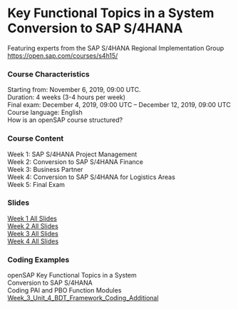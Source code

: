 # Key Functional Topics in a System Conversion to SAP S/4HANA

Featuring experts from the SAP S/4HANA Regional Implementation Group  
https://open.sap.com/courses/s4h15/

### Course Characteristics
Starting from: November 6, 2019, 09:00 UTC.  
Duration: 4 weeks (3-4 hours per week)  
Final exam: December 4, 2019, 09:00 UTC – December 12, 2019, 09:00 UTC  
Course language: English  
How is an openSAP course structured?  

### Course Content
Week 1: SAP S/4HANA Project Management  
Week 2: Conversion to SAP S/4HANA Finance  
Week 3: Business Partner  
Week 4: Conversion to SAP S/4HANA for Logistics Areas  
Week 5: Final Exam  

### Slides  
[Week 1 All Slides](https://s3.xopic.de/opensap-public/courses/6TQBud3sMchtaRLGDQDkwo/rtfiles/39GCsY0y5IFQLqeLyobFSR/openSAP_s4h15_Week_1_All_Slides.pdf)   
[Week 2 All Slides](https://s3.xopic.de/opensap-public/courses/6TQBud3sMchtaRLGDQDkwo/rtfiles/6KSOpWw6ZF9MPYns8q7Xgo/openSAP_s4h15_Week_2_All_Slides.pdf)   
[Week 3 All Slides](https://s3.xopic.de/opensap-public/courses/6TQBud3sMchtaRLGDQDkwo/rtfiles/74eOiw7CJttFCDDMNvli5G/openSAP_s4h15_Week_3_All_Slides.pdf)   
[Week 4 All Slides](https://s3.xopic.de/opensap-public/courses/6TQBud3sMchtaRLGDQDkwo/rtfiles/Fy2WxFxmdlWc9Gytymyvg/openSAP_s4h15_Week_4_All_Slides.pdf)   

### Coding Examples
openSAP Key Functional Topics in a System   
Conversion to SAP S/4HANA   
Coding PAI and PBO Function Modules   
[Week_3_Unit_4_BDT_Framework_Coding_Additional](https://s3.xopic.de/opensap-public/courses/6TQBud3sMchtaRLGDQDkwo/rtfiles/3oZQ63wyO13PuaJkgsKY7H/openSAP_s4h15_Week_3_Unit_4_BDT_Framework_Coding_Additional_Download.pdf)     
